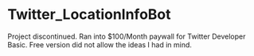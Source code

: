 # Twitter_LocationInfoBot
Project discontinued. Ran into $100/Month paywall for Twitter Developer Basic. Free version did not allow the ideas I had in mind.
